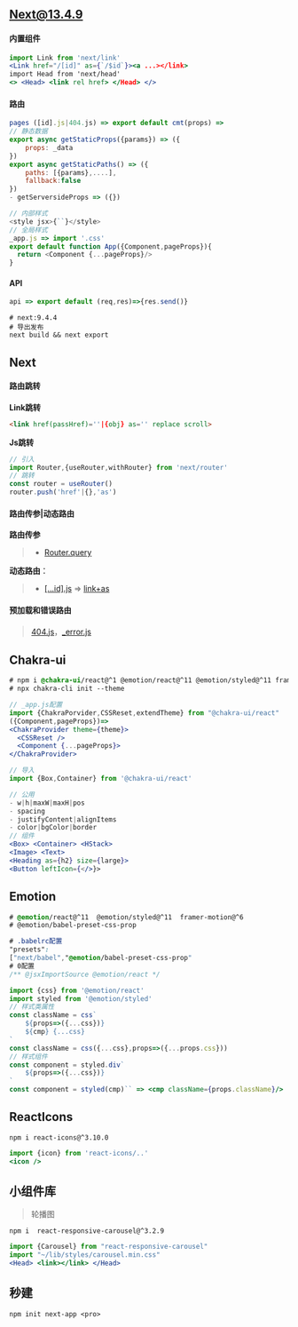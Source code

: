 ## Next@13.4.9

#### 内置组件

```jsx
import Link from 'next/link'
<Link href="/[id]" as={`/$id`}><a ...></link>
import Head from 'next/head'
<> <Head> <link rel href> </Head> </>
```

#### 路由

~~~js
pages ([id].js|404.js) => export default cmt(props) =>
// 静态数据
export async getStaticProps({params}) => ({
    props: _data
})
export async getStaticPaths() => ({
    paths: [{params},....], 
    fallback:false
})
- getServersideProps => ({})

// 内部样式
<style jsx>{``}</style>
// 全局样式
_app.js => import '.css'
export default function App({Component,pageProps}){
  return <Component {...pageProps}/>
}
~~~

#### API

~~~js
api => export default (req,res)=>{res.send()}
~~~

<!--package.json-->

```shell
# next:9.4.4
# 导出发布
next build && next export
```

## Next

#### 路由跳转

**Link跳转**

~~~html
<link href(passHref)=''|{obj} as='' replace scroll>
~~~

**Js跳转**

~~~js
// 引入
import Router,{useRouter,withRouter} from 'next/router'
// 跳转
const router = useRouter()
router.push('href'|{},'as')
~~~

#### 路由传参|动态路由

**路由传参**

> - [Router.query]()

**动态路由**：

> - [[...id].js]() => [link+as]()

#### 预加载和错误路由

> [404.js]()，[_error.js]()

## Chakra-ui

```css
# npm i @chakra-ui/react@^1 @emotion/react@^11 @emotion/styled@^11 framer-motion@^6
# npx chakra-cli init --theme
```

```jsx
// _app.js配置
import {ChakraPorvider,CSSReset,extendTheme} from "@chakra-ui/react"
({Component,pageProps})=>
<ChakraProvider theme={theme}>
  <CSSReset />
  <Component {...pageProps}>
</ChakraProvider>
```

```js
// 导入
import {Box,Container} from '@chakra-ui/react'
```

```jsx
// 公用
- w|h|maxW|maxH|pos
- spacing
- justifyContent|alignItems
- color|bgColor|border
// 组件
<Box> <Container> <HStack>
<Image> <Text>
<Heading as={h2} size={large}>
<Button leftIcon={</>}>
```

## Emotion

```css
# @emotion/react@^11  @emotion/styled@^11  framer-motion@^6
# @emotion/babel-preset-css-prop
```

```css
# .babelrc配置
"presets":
["next/babel","@emotion/babel-preset-css-prop"
# 0配置
/** @jsxImportSource @emotion/react */
```

```jsx
import {css} from '@emotion/react'
import styled from '@emotion/styled'
// 样式类属性
const className = css`
	${props=>({...css})}
	${cmp} {...css}
`
const className = css({...css},props=>({...props.css}))
// 样式组件
const component = styled.div`
	${props=>({...css})}
`
const component = styled(cmp)`` => <cmp className={props.className}/>
```

## ReactIcons

```shell
npm i react-icons@^3.10.0
```

```jsx
import {icon} from 'react-icons/..'
<icon />
```

## 小组件库

> 轮播图

```shell
npm i  react-responsive-carousel@^3.2.9
```

```jsx
import {Carousel} from "react-responsive-carousel"
import "~/lib/styles/carousel.min.css"
<Head> <link></link> </Head>
```

## 秒建

```shell
npm init next-app <pro>
```


